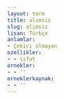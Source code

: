 ```yaml
---
layout: term
title: alımsız
slug: alimsiz
lisan: Türkçe
anlamlar:
- Çekici olmayan
ozellikler:
- - sıfat
ornekler:
- - ''
orneklerkaynak:
- - ''
---
```

